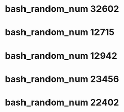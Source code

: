 # bash_random_num 32602
# bash_random_num 12715
# bash_random_num 12942
# bash_random_num 23456
# bash_random_num 22402
